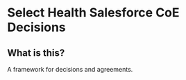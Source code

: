 # Select Health Salesforce CoE Decisions

## What is this?

A framework for decisions and agreements.